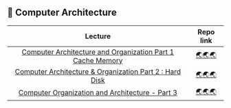 ## 📐 Computer Architecture
|     Lecture      |       Repo link       |
|:----------------:|:---------------------:|
|      [Computer Architecture and Organization Part 1  Cache Memory](https://www.udemy.com/course/computer-architecture-computer-organization-course/)     |         [🌏🌏🌏](./Computer%20Architecture%20and%20Organization%20Part%201%20%20Cache%20Memory/)         |
|      [Computer Architecture & Organization Part 2 : Hard Disk](https://www.udemy.com/course/computer-architecture-organization-online-course/)     |         [🌏🌏🌏](./Computer%20Architecture%20%26%20Organization%20Part%202%20%3A%20Hard%20Disk/)         |
|      [Computer Organization and Architecture - Part 3](https://www.udemy.com/course/computer-organization-and-architecture-course/)     |         [🌏🌏🌏](./Computer%20Organization%20and%20Architecture%20-%20Part%203/)         |

